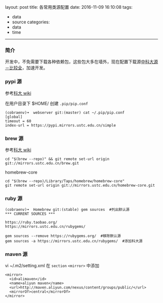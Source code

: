 layout: post
title: 各常用类源配置
date: 2016-11-09 16:10:08
tags: 
  -	data
  - source
categories:
  - data
  - time
---

### 简介

开发中，不免需要下载各种依赖包，这些包大多在墙外，现在配置下载源[中科大源－比较全](https://mirrors.ustc.edu.cn/)，加速开发。

<!--more-->

### pypi 源

参考[科大 wiki](https://lug.ustc.edu.cn/wiki/mirrors/help/pypi)

在用户目录下 $HOME/ 创建 `.pip/pip.conf`

```
(cobraenv)➜  webserver git:(master) cat ~/.pip/pip.conf
[global]
timeout = 60
index-url = https://pypi.mirrors.ustc.edu.cn/simple
```

### brew 源

参考[科大 wiki](https://lug.ustc.edu.cn/wiki/mirrors/help/brew.git)

```
cd "$(brew --repo)" && git remote set-url origin git://mirrors.ustc.edu.cn/brew.git
```

homebrew-core
```
cd "$(brew --repo)/Library/Taps/homebrew/homebrew-core"
git remote set-url origin git://mirrors.ustc.edu.cn/homebrew-core.git
```

### ruby 源

```
(cobraenv)➜  Homebrew git:(stable) gem sources  #列出默认源
*** CURRENT SOURCES ***

https://ruby.taobao.org/
https://mirrors.ustc.edu.cn/rubygems/
```
```
gem sources --remove https://rubygems.org/  #移除默认源
gem sources -a https://mirrors.ustc.edu.cn/rubygems/  #添加科大源
```
### maven 源

vi ~/.m2/setting.xml 在 `section` `<mirror>` 中添加
```
<mirror>  
  <id>alimaven</id>  
  <name>aliyun maven</name>  
  <url>http://maven.aliyun.com/nexus/content/groups/public/</url>  
  <mirrorOf>central</mirrorOf>          
</mirror> 
```
